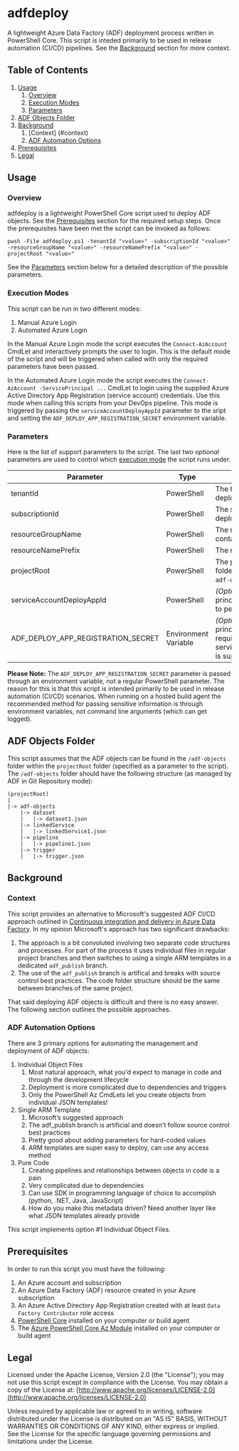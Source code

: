 # adfdeploy
A lightweight Azure Data Factory (ADF) deployment process written in PowerShell Core. This script is inteded primarily to be used in release automation (CI/CD) pipelines. See the [Background](#background) section for more context.

## Table of Contents
1. [Usage](#usage)
   1. [Overview](#overview)
   1. [Execution Modes](#execution-modes)
   1. [Parameters](#parameters)
1. [ADF Objects Folder](#adf-objects-folder)
1. [Background](#background)
   1. [Context] (#context)
   1. [ADF Automation Options](#adf-automation-options)
1. [Prerequisites](#Prerequisites)
1. [Legal](#legal)


## Usage
### Overview
adfdeploy is a lightweight PowerShell Core script used to deploy ADF objects. See the [Prerequisites](#prerequisites) section for the required setup steps. Once the prerequisites have been met the script can be invoked as follows:
```
pwsh -File adfdeploy.ps1 -tenantId "<value>" -subscriptionId "<value>" -resourceGroupName "<value>" -resourceNamePrefix "<value>" -projectRoot "<value>"
```
See the [Parameters](#parameters) section below for a detailed description of the possible parameters.

### Execution Modes
This script can be run in two different modes:
1. Manual Azure Login
1. Automated Azure Login

In the Manual Azure Login mode the script executes the `Connect-AzAccount` CmdLet and interactively prompts the user to login. This is the default mode of the script and will be triggered when called with only the required parameters have been passed.

In the Automated Azure Login mode the script executes the `Connect-AzAccount -ServicePrincipal ...` CmdLet to login using the supplied Azure Active Directory App Registration (service account) credentials. Use this mode when calling this scripts from your DevOps pipeline.  This mode is triggered by passing the `serviceAccountDeployAppId` parameter to the sript and setting the `ADF_DEPLOY_APP_REGISTRATION_SECRET` environment variable.

### Parameters
Here is the list of support parameters to the script. The last two *optional* parameters are used to control which [execution mode](#execution-modes) the script runs under. 

Parameter | Type | Description
--- | --- | ---
tenantId | PowerShell | The tenant to run the deployment against
subscriptionId | PowerShell | The subscription to run the deployment against
resourceGroupName | PowerShell | The resource group that containts the data factory
resourceNamePrefix | PowerShell | The resource name prefix
projectRoot | PowerShell | The path to the project root folder which contains the `adf-objects` folder
serviceAccountDeployAppId | PowerShell | *(Optional)* The service principal application ID used to perform the deployment
ADF_DEPLOY_APP_REGISTRATION_SECRET | Environment Variable | *(Optional)* The service principal application secret, required when serviceAccountDeployAppId is supplied

**Please Note:** The `ADF_DEPLOY_APP_REGISTRATION_SECRET` parameter is passed through an environment variable, not a regular PowerShell parameter. The reason for this is that this script is intended primarily to be used in release automation (CI/CD) scenarios. When running on a hosted build agent the recommended method for passing sensitive information is through environment variables, not command line arguments (which can get logged).


## ADF Objects Folder
This script assumes that the ADF objects can be found in the `/adf-objects` folder within the `projectRoot` folder (specified as a parameter to the script). The `/adf-objects` folder should have the following structure (as managed by ADF in Git Repository mode):

```
(projectRoot)
|
|-> adf-objects
    |-> dataset
    |   |-> dataset1.json
    |-> linkedService
    |   |-> linkedService1.json
    |-> pipeline
    |   |-> pipeline1.json
    |-> trigger
    |   |-> trigger.json
```

## Background
### Context
This script provides an alternative to Microsoft's suggested ADF CI/CD approach outlined in [Continuous integration and delivery in Azure Data Factory](https://docs.microsoft.com/en-us/azure/data-factory/continuous-integration-deployment). In my opinion Microsoft's approach has two significant drawbacks:

1. The approach is a bit convoluted involving two separate code structures and processes. For part of the process it uses individual files in regular project branches and then switches to using a single ARM templates in a dedicated `adf_publish` branch.
1. The use of the `adf_publish` branch is artifical and breaks with source control best practices. The code folder structure should be the same between branches of the same project.

That said deploying ADF objects is difficult and there is no easy answer. The following section outlines the possible approaches.

### ADF Automation Options
There are 3 primary options for automating the management and deployment of ADF objects:

1. Individual Object Files
   1. Most natural approach, what you'd expect to manage in code and through the development lifecycle
   1. Deployment is more complicated due to dependencies and triggers
   1. Only the PowerShell Az CmdLets let you create objects from individual JSON templates!
1. Single ARM Template
   1. Microsoft’s suggested approach
   1. The adf_publish branch is artificial and doesn't follow source control best practices
   1. Pretty good about adding parameters for hard-coded values
   1. ARM templates are super easy to deploy, can use any access method
1. Pure Code
   1. Creating pipelines and relationships between objects in code is a pain
   1. Very complicated due to dependencies
   1. Can use SDK in programming language of choice to accomplish (python, .NET, Java, JavaScript)
   1. How do you make this metadata driven? Need another layer like what JSON templates already provide

This script implements option #1 Individual Object Files.


## Prerequisites
In order to run this script you must have the following:

1. An Azure account and subscription
1. An Azure Data Factory (ADF) resource created in your Azure subscription
1. An Azure Active Directory App Registration created with at least `Data Factory Contributor` role access
1. [PowerShell Core](https://docs.microsoft.com/en-us/powershell/scripting/install/installing-powershell) installed on your computer or build agent
1. The [Azure PowerShell Core Az Module](https://docs.microsoft.com/en-us/powershell/azure/new-azureps-module-az) installed on your computer or build agent


## Legal
Licensed under the Apache License, Version 2.0 (the "License"); you may not use this script except in compliance with the License. You may obtain a copy of the License at: [http://www.apache.org/licenses/LICENSE-2.0](http://www.apache.org/licenses/LICENSE-2.0)

Unless required by applicable law or agreed to in writing, software distributed under the License is distributed on an "AS IS" BASIS, WITHOUT WARRANTIES OR CONDITIONS OF ANY KIND, either express or implied. See the License for the specific language governing permissions and limitations under the License.
